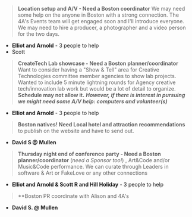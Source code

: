 

> **Location setup and A/V - Need a Boston coordinator** We may need some help on the anyone in Boston with a strong connection. The 4A's Events team will get engaged soon and I'll introduce everyone. We may need to hire a producer, a photographer and a video person for the two days.

* **Elliot and Arnold**  - 3 people to help
* Scott 


> **CreateTech Lab showcase - Need a Boston planner/coordinator** Want to consider having a "Show & Tell" area for Creative Technologies committee member agencies to show lab projects. Wanted to include 5 minute lightning rounds for Agency creative tech/innovation lab work but would be a lot of detail to organize. **Schedule may not allow it.** _**However, if there is interest in pursuing we might need some A/V help: computers and volunteer(s)**_

* **Elliot and Arnold**  - 3 people to help


> **Boston natives! Need Local hotel and attraction recommendations** to publish on the website and have to send out.

* **David S @ Mullen**


> **Thursday night end of conference party - Need a Boston planner/coordinator** (_need a Sponsor too!_) , Art&Code and/or Music&Code performance. We can curate through Leaders in software & Art or FakeLove or any other connections

* **Elliot and Arnold & Scott R and Hill Holiday**  - 3 people to help

> **Boston PR coordinate with Alison and 4A's

* **David S. @ Mullen**



